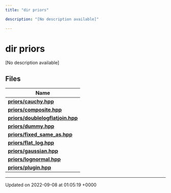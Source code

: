 ```yaml
---
title: "dir priors"

description: "[No description available]"

---
```


# dir priors

[No description available]

## Files

| Name           |
| -------------- |
| **[priors/cauchy.hpp](/documentation/code/files/cauchy_8hpp/)**  |
| **[priors/composite.hpp](/documentation/code/files/composite_8hpp/)**  |
| **[priors/doublelogflatjoin.hpp](/documentation/code/files/doublelogflatjoin_8hpp/)**  |
| **[priors/dummy.hpp](/documentation/code/files/dummy_8hpp/)**  |
| **[priors/fixed_same_as.hpp](/documentation/code/files/fixed__same__as_8hpp/)**  |
| **[priors/flat_log.hpp](/documentation/code/files/flat__log_8hpp/)**  |
| **[priors/gaussian.hpp](/documentation/code/files/gaussian_8hpp/)**  |
| **[priors/lognormal.hpp](/documentation/code/files/lognormal_8hpp/)**  |
| **[priors/plugin.hpp](/documentation/code/files/plugin_8hpp/)**  |






-------------------------------

Updated on 2022-09-08 at 01:05:19 +0000
